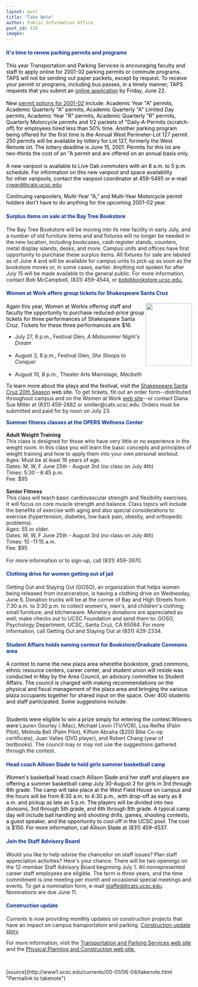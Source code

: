 ```yaml
---
layout: post
title: "Take Note"
author: Public Information Office
post_id: 429
images:
---
```


<h4>
  <font color="#003399">It's time to renew parking permits and programs</font>
</h4>
<p>
  <font color="#000000">This year Transportation and Parking Services is encouraging faculty and staff to apply online for 2001-02 parking permits or commute programs. TAPS will not be sending out paper packets, except by request. To receive your permit or programs, including bus passes, in a timely manner, TAPS requests that you submit an</font> <a href="http://www2.ucsc.edu/taps">online application</a> <font color="#000000">by Friday, June 22.<br>
  <br>
  New</font> <a href="http://www2.ucsc.edu/taps/facstaff01.html">permit options for 2001-02</a> <font color="#000000">include: Academic Year "A" permits, Academic Quarterly "A" permits, Academic Quarterly "A" Limited Day permits, Academic Year "R" permits, Academic Quarterly "R" permits, Quarterly Motorcycle permits and 1/2 packets of "Daily-A-Permits (scratch-off) for employees hired less than 50% time. Another parking program being offered for the first time is the Annual West Perimeter-Lot 127 permit. 250 permits will be available by lottery for Lot 127, formerly the West Remote lot. The lottery deadline is June 15, 2001. Permits for this lot are two-thirds the cost of an "A permit and are offered on an annual basis only.<br>
  <br>
  A new vanpool is available to Live Oak commuters with an 8 a.m. to 5 p.m. schedule. For information</font> <font color="#000000">on this new vanpool and space availability<br>
  for other vanpools, contact the vanpool coordinator at 459-5495 or e-mail<br></font><a href="mailto:cjward@cats.ucsc.edu">cjward@cats.ucsc.edu</a>
</p>
<p>
  <font color="#000000">Continuing vanpoolers, Multi-Year "A," and Multi-Year Motorcycle permit holders don't have to do anything for the upcoming 2001-02 year.</font>
</p>
<h4>
  <font color="#003399">Surplus items on sale at the Bay Tree Bookstore</font>
</h4>
<p>
  The Bay Tree Bookstore will be moving into its new facility in early July, and a number of old furniture items and and fixtures will no longer be needed in the new location, including bookcases, cash register stands, counters, metal display islands, desks, and more. Campus units and offices have first opportunity to purchase these surplus items. All fixtures for sale are labeled as of June 4 and will be available for campus units to pick up as soon as the bookstore moves or, in some cases, earlier. Anything not spoken for after July 15 will be made available to the general public. For more information, contact Bob McCampbell, (831) 459-4544, or <a href="mailto:bob@bookstore.ucsc.edu.">bob@bookstore.ucsc.edu.</a>
</p>
<h4>
  <font color="#003399">Women at Work offers group tickets for Shakespeare Santa Cruz</font>
</h4>
<p>
  <img align="right" border="0" height="170" src="../art/shakespeare_logo.125.jpg" width="125" alt=""><font color="#000000">Again this year, Women at Work</font><font color="#000000">is offering staff and faculty the opportunity to purchase reduced-price group tickets for three performances of Shakespeare Santa Cruz.</font> <font color="#000000">Tickets for these three performances are $16.</font>
</p>
<ul>
  <li>July 27, 8 p.m., Festival Glen, <i>A Midsummer Night's Dream</i><br>
    <br>
  </li>
  <li>August 3, 8 p.m., Festival Glen, <i>She Stoops to Conquer</i><br>
    <br>
  </li>
  <li>August 10, 8 p.m., Theater Arts Mainstage, <i>Macbeth</i>
  </li>
</ul>
<p>
  <font color="#000000">To learn more about the plays and the festival, visit the</font> <a href="http://www.shakespearesantacruz.org/summer01/welcome.shtml">Shakespeare Santa Cruz 20th Season</a> <font color="#000000">web site.</font> To get tickets, fill out an order form--distributed throughout campus and on the Women at Work <a href="http://www2.ucsc.edu/womenatwork/">web site</a>--or contact Diana Sue Miller at (831) 459-2882 or smiller@cats.ucsc.edu. Orders must be submitted and paid for by noon on July 23.
</p>
<p>
  <font color="#003399"><b>Summer fitness classes at the OPERS Wellness Center</b></font><b><br></b><br>
  <b>Adult Weight Training</b><br>
  This class is designed for those who have very little or no experience in the weight room. In this class you will learn the basic concepts and principles of weight training and how to apply them into your own personal workout.<br>
  Ages: Must be at least 18 years of age.<br>
  Dates: M, W, F June 25th - August 3rd (no class on July 4th)<br>
  Times: 5:30 - 6:45 p.m.<br>
  Fee: $95<br>
  <br>
  <b>Senior Fitness<br></b>This class will teach basic cardiovascular strength and flexibility exercises. It will focus on core muscle strength and balance. Class topics will include the benefits of exercise with aging and also special considerations to exercise (hypertension, diabetes, low back pain, obesity, and orthopedic problems).<br>
  Ages: 55 or older.<br>
  Dates: M, W, F June 25th - August 3rd (no class on July 4th)<br>
  Times: 10 -11:15 a.m.<br>
  Fee: $95<br>
  <br>
  For more information or to sign-up, call (831) 459-3970.
</p>
<h4>
  <font color="#003399">Clothing drive for women getting out of jail</font>
</h4>
<p>
  Getting Out and Staying Out (GOSO), an organization that helps women being released from incarceration, is having a clothing drive on Wednesday, June 6. Donation trucks will be at the corner of Bay and High Streets from 7:30 a.m. to 3:30 p.m. to collect women's, men's, and children's clothing; small furniture; and kitchenware. Monetary donations are appreciated as well; make checks out to UCSC Foundation and send them to: GOSO, Psychology Department, UCSC, Santa Cruz, CA 95064. For more information, call Getting Out and Staying Out at (831) 429-2334.
</p>
<h4>
  <font color="#003399">Student Affairs holds naming contest for Bookstore/Graduate Commons area</font>
</h4>
<p>
  <font color="#000000">A contest to name the new plaza area where</font><font color="#000000">the bookstore, grad commons, ethnic resource centers, career center, and student union will reside was conducted in May by the Area Council, an advisory committee to Student Affairs. The council is charged with making recommendations on the physical and fiscal management of the plaza area and bringing the various plaza occupants together for shared input on the space. Over 400 students and staff participated. Some suggestions include:<br></font>
</p><font color="#000000"><br>
Students were eligible to win a prize simply for entering the contest.</font><font color="#000000">Winners were</font> Lauren Gourley ( iMac), Michael Levin (TV/VCR), Lisa Reifke (Palm Pilot), Melinda Bell (Palm Pilot), Kiflom Abraha ($200 Bike Co-op certificate), Juan Valles (DVD player), and Robert Chang (year of textbooks). The council may or may not use the suggestions gathered through the contest.
<h4>
  <font color="#003399">Head coach Allison Slade to hold girls summer basketball camp</font>
</h4>
<p>
  <font color="#000000">Women's basketball head coach Allison Slade and her staff and players are offering a summer basketball camp July 30-August 2 for girls in 3rd through 8th grade. The camp will take place at the West Field House on campus and the hours will be from 8:30 a.m. to 4:30 p.m., with drop-off as early as 8 a.m. and pickup as late as 5 p.m. The players will be divided into two divisions, 3rd through 5th grade, and 6th through 8th grade. A typical camp day will include ball handling and shooting drills, games, shooting contests, a guest speaker, and the opportunity to cool off in the UCSC pool. The cost is $150. For more information, call Allison Slade at (831) 459-4537.</font>
</p>
<h4>
  <font color="#003399">Join the Staff Advisory Board</font>
</h4>
<p>
  Would you like to help advise the chancellor on staff issues? Plan staff appreciation activities? Here's your chance. There will be two openings on the 12-member Staff Advisory Board beginning July 1. All nonrepresented career staff employees are eligible. The term is three years, and the time commitment is one meeting per month and occasional special meetings and events. To get a nomination form, e-mail <a href="mailto:staffadv@cats.ucsc.edu">staffed@cats.ucsc.edu</a>. Nominations are due June 11.
</p>
<h4>
  <font color="#003399">Construction update</font>
</h4>
<p>
  <i>Currents</i> is now providing monthly updates on construction projects that have an impact on campus transportation and parking. <a href="../../construction.html">Construction update story</a>
</p>
<p>
  For more information, visit the <a href="http://www2.ucsc.edu/taps/">Transportation and Parking Services web site</a> and the <a href="http://www2.ucsc.edu/ppc/">Physical Planning and Construction web site.</a>
</p>
<p>
  <br>
  </p>
[source](http://www1.ucsc.edu/currents/00-01/06-04/takenote.html "Permalink to takenote")
